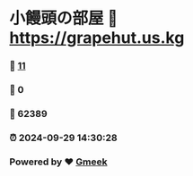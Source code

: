# 小饅頭の部屋 :link: https://grapehut.us.kg 
### :page_facing_up: [11](https://grapehut.us.kg/tag.html) 
### :speech_balloon: 0 
### :hibiscus: 62389 
### :alarm_clock: 2024-09-29 14:30:28 
### Powered by :heart: [Gmeek](https://github.com/Meekdai/Gmeek)
